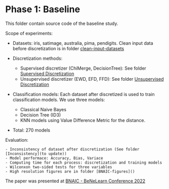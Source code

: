 # Phase 1: Baseline

This folder contain source code of the baseline study.

Scope of experiments:

- Datasets: iris, satimage, australia, pima, pendigits. Clean input data before discretization is in folder [clean-input-datasets]()

- Discretization methods: 
	- Supervised discretizer (ChiMerge, DecisionTree): See folder [Supervised Discretization]()
	- Unsupervised discretizer (EWD, EFD, FFD): See folder [Unsupervised Discretization]()
	
- Classification models: Each dataset after discretized is used to train classification models. We use three models:
	- Classical Naive Bayes
	- Decision Tree (ID3)
	- KNN models using Value Difference Metric for the distance.

- Total: 270 models

Evaluation:

	- Inconsistency of dataset after discretization (See folder [Inconsistency](to update))
	- Model performace: Accuracy, Bias, Variace
	- Computing time for each process: discretization and training models
	- Wilconxon two-sided tests for three variables
	- High resolution figures are in folder [BNAIC-figures]()

The paper was presented at [BNAIC - BeNeLearn Conference 2022](https://bnaic2022.uantwerpen.be/wp-content/uploads/BNAICBeNeLearn_2022_submission_8652.pdf)

